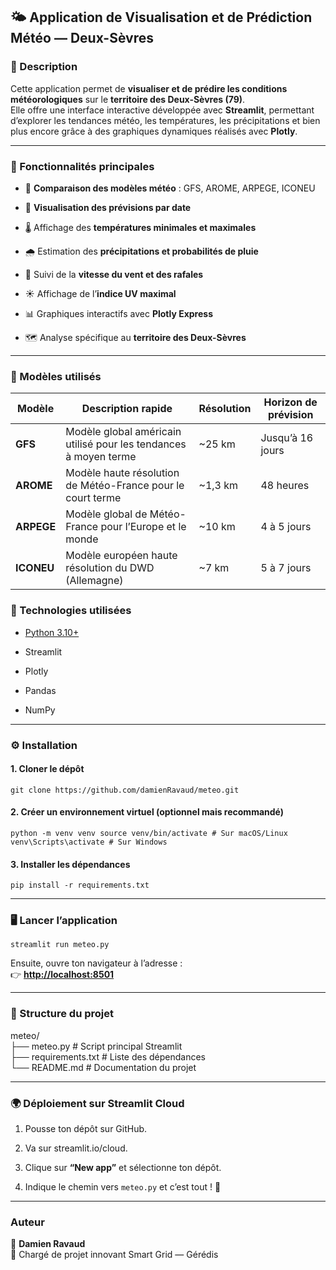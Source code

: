 ## 🌤️ Application de Visualisation et de Prédiction Météo — Deux-Sèvres

### 📖 Description

Cette application permet de **visualiser et de prédire les conditions météorologiques** sur le **territoire des Deux-Sèvres (79)**.  
Elle offre une interface interactive développée avec **Streamlit**, permettant d’explorer les tendances météo, les températures, les précipitations et bien plus encore grâce à des graphiques dynamiques réalisés avec **Plotly**.

----------

### 🚀 Fonctionnalités principales

-  🔭 **Comparaison des modèles météo** : GFS, AROME, ARPEGE, ICONEU 

- 📅 **Visualisation des prévisions par date**
    
-   🌡️ Affichage des **températures minimales et maximales**
    
-   🌧️ Estimation des **précipitations et probabilités de pluie**
    
-   💨 Suivi de la **vitesse du vent et des rafales**
    
-   ☀️ Affichage de l’**indice UV maximal**
    
-   📊 Graphiques interactifs avec **Plotly Express**
    
-   🗺️ Analyse spécifique au **territoire des Deux-Sèvres**
    

----------

### 🧠 Modèles utilisés

| Modèle  | Description rapide | Résolution | Horizon de prévision |
|----------|--------------------|-------------|----------------------|
| **GFS** | Modèle global américain utilisé pour les tendances à moyen terme | ~25 km | Jusqu’à 16 jours |
| **AROME** | Modèle haute résolution de Météo-France pour le court terme | ~1,3 km | 48 heures |
| **ARPEGE** | Modèle global de Météo-France pour l’Europe et le monde | ~10 km | 4 à 5 jours |
| **ICONEU** | Modèle européen haute résolution du DWD (Allemagne) | ~7 km | 5 à 7 jours |



### 🧩 Technologies utilisées

-   [Python 3.10+](https://www.python.org/)
    
-   Streamlit
    
-   Plotly
    
-   Pandas
    
-   NumPy
    

----------

### ⚙️ Installation

#### 1. Cloner le dépôt

`git clone https://github.com/damienRavaud/meteo.git` 

#### 2. Créer un environnement virtuel (optionnel mais recommandé)

`python -m venv venv source venv/bin/activate # Sur macOS/Linux venv\Scripts\activate # Sur Windows` 

#### 3. Installer les dépendances

`pip install -r requirements.txt` 

----------

### 🖥️ Lancer l’application

`streamlit run meteo.py` 

Ensuite, ouvre ton navigateur à l’adresse :  
👉 **[http://localhost:8501](http://localhost:8501)**

----------

### 📂 Structure du projet

meteo/  
├── meteo.py             # Script principal Streamlit  
├── requirements.txt     # Liste des dépendances  
└── README.md            # Documentation du projet  

----------

### 🌍 Déploiement sur Streamlit Cloud

1.  Pousse ton dépôt sur GitHub.
    
2.  Va sur streamlit.io/cloud.
    
3.  Clique sur **“New app”** et sélectionne ton dépôt.
    
4.  Indique le chemin vers `meteo.py` et c’est tout ! 🎉
    

----------

### Auteur

👤 **Damien Ravaud**  
💼 Chargé de projet innovant Smart Grid — Gérédis
